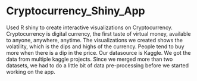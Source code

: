 # Cryptocurrency_Shiny_App
Used R shiny to create interactive visualizations on Cryptocurrency. Cryptocurrency is digital currency, the first taste of virtual money, available to anyone, anywhere, anytime. The visualizations we created shows the volatility, which is the dips and highs of the currency. People tend to buy more when there is a dip in the price. Our datasource is Kaggle. We got the data from multiple kaggle projects. Since we merged more than two datasets, we had to do a little bit of data pre-processing before we started working on the app.
